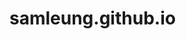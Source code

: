 # samleung.github.io

<html>
    <head>
        <link rel="stylesheet" type="text/css" href="day1.css">
        <title>
            你好！
        </title>
    </head>
    <body>
        <script>
            function alerted_u_la(){
                var x = 10;
                x = x + 1;

                var y = 1;
                y = x + 10;
                y = x - 10;
                y = x / 10;
                y = x * 10;
                y = x % 3;
                alert(y);
            }
            
            function combine(x, y){
                alert(x+" "+y+".")
            }
            
            //alerted_u_la();
            <-combine("I am", "Sam");>
        </script>
        
        <div id="sam">
            <h1 style="color:red">Hi</h1>
            <h2 id="sam">Hi</h2>
            <h3>Hi</h3>
            <h4>Hi</h4>
            <h5>Hi</h5>
            <h6>Hi</h6>
            <div id="jack">
                <p><b><strong style="color:red">Hi!</strong> <a href="https://www.google.com/search?q=auntie&safe=active&sxsrf=ALeKk00k5y57FckD1myZBqbHypcw3lHLKQ:1591252458301&source=lnms&tbm=isch&sa=X&ved=2ahUKEwjum5msxefpAhVxJaYKHbDdBnwQ_AUoA3oECBQQBQ&biw=1280&bih=578"><c><i>Auntie</i></c></a>.</b>
                    
                <b>I am <a href="https://www.google.com/search?q=Sam&tbm=isch&ved=2ahUKEwi3vMCtxefpAhWFyosBHUq_BkwQ2-cCegQIABAA&oq=Sam&gs_lcp=CgNpbWcQAzIFCAAQsQMyBQgAELEDMgUIABCxAzICCAAyAggAMgIIADICCAAyAggAMgQIABADMgIIADoECCMQJ1CnwgRYosUEYJrIBGgAcAB4AIABU4gB3QGSAQEzmAEAoAEBqgELZ3dzLXdpei1pbWc&sclient=img&ei=7ZXYXveRAoWVr7wPyv6a4AQ&bih=578&biw=1280&safe=active" target="_blank"><i>Sam</i></a>.</b>
                    
                <b>Nice to meet you.</b>
                    
                <b>Here my <a href="https://i.guim.co.uk/img/media/6e59918dbba506a18af0ecb27feaa51b58607d76/0_0_3000_1800/master/3000.jpg?width=1200&height=1200&quality=85&auto=format&fit=crop&s=81661f834882c0811a3b3d2536cc5a93" target="_blank">photo</a>.</b></p>
            </div>
            
            <p>This is some <span>SOME CONTENT</span>.</p>
            
            <img src="https://i.guim.co.uk/img/media/6e59918dbba506a18af0ecb27feaa51b58607d76/0_0_3000_1800/master/3000.jpg?width=1200&height=1200&quality=85&auto=format&fit=crop&s=81661f834882c0811a3b3d2536cc5a93" width="365">

            <br><br><iframe width="560" height="315" src="https://www.youtube.com/embed/p5qgcXYudwk?&autoplay=1&loop=1&playlist=p5qgcXYudwk" frameborder="0" allowfullscreen></iframe>

            <br><br><iframe src="https://www.google.com/maps/embed?pb=!1m18!1m12!1m3!1d7380.17436383112!2d114.19762917141895!3d22.350336741190272!2m3!1f0!2f0!3f0!3m2!1i1024!2i768!4f13.1!3m3!1m2!1s0x340406d9915cc683%3A0xde05c334f5f274f8!2z5oWI6Zuy5bGx!5e0!3m2!1szh-TW!2shk!4v1591255382395!5m2!1szh-TW!2shk" width="600" height="450" frameborder="0" style="border:0;" allowfullscreen="" aria-hidden="false" tabindex="0"></iframe>

            <ul>
                <li>Item 1</li>
                <li>Item 2</li>
            </ul>
            <ol>
                <li>Item A</li>
                <li>Item B</li>
            </ol>
        </div>
    </body>
</html>
